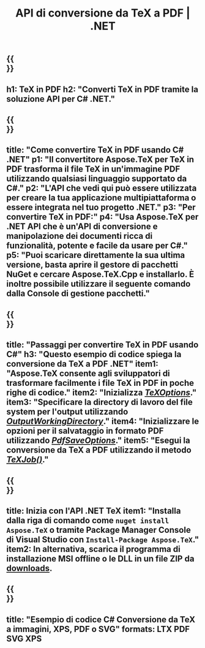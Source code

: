 ﻿---
translation: true
template: /_templates/_conversion-child-net.md
title: API di conversione da TeX a PDF | .NET
description: Funzionalità di conversione da TeX a PDF. Integra questa libreria .NET in sede nel tuo progetto o usa applicazioni multipiattaforma per convertire TeX in PDF.
keywords: da tex a pdf api net, tex2pdf integra c#
url: /net/conversion/tex-to-pdf/
family: tex
platformtag: net
feature: conversion
informat: TEX
outformat: PDF
otherformats: BMP PNG JPEG TIFF SVG XPS
---


{{<section banner>}}
---
h1: TeX in PDF
h2: "Converti TeX in PDF tramite la soluzione API per C# .NET."
---

{{<section overview>}}
---
title: "Come convertire TeX in PDF usando C# .NET"
p1: "Il convertitore Aspose.TeX per TeX in PDF trasforma il file TeX in un'immagine PDF utilizzando qualsiasi linguaggio supportato da C#."
p2: "L'API che vedi qui può essere utilizzata per creare la tua applicazione multipiattaforma o essere integrata nel tuo progetto .NET."
p3: "Per convertire TeX in PDF:"
p4: "Usa Aspose.TeX per .NET API che è un'API di conversione e manipolazione dei documenti ricca di funzionalità, potente e facile da usare per C#."
p5: "Puoi scaricare direttamente la sua ultima versione, basta aprire il gestore di pacchetti NuGet e cercare Aspose.TeX.Cpp e installarlo. È inoltre possibile utilizzare il seguente comando dalla Console di gestione pacchetti."
---

{{<section feature1>}}
---
title: "Passaggi per convertire TeX in PDF usando C#"
h3: "Questo esempio di codice spiega la conversione da TeX a PDF .NET"
item1: "Aspose.TeX consente agli sviluppatori di trasformare facilmente i file TeX in PDF in poche righe di codice."
item2: "Inizializza [*TeXOptions*](https://reference.aspose.com/tex/net/aspose.tex/texoptions/)."
item3: "Specificare la directory di lavoro del file system per l'output utilizzando [*OutputWorkingDirectory*](https://reference.aspose.com/tex/net/aspose.tex/texoptions/outputworkingdirectory/)."
item4: "Inizializzare le opzioni per il salvataggio in formato PDF utilizzando [*PdfSaveOptions*](https://reference.aspose.com/tex/net/aspose.tex.presentation.image/pdfsaveoptions/)."
item5: "Esegui la conversione da TeX a PDF utilizzando il metodo [*TeXJob()*](https://reference.aspose.com/tex/net/aspose.tex/texjob/)."
---

{{<section feature2>}}
---
title: Inizia con l'API .NET TeX
item1: "Installa dalla riga di comando come ```nuget install Aspose.TeX``` o tramite Package Manager Console di Visual Studio con ```Install-Package Aspose.TeX```."
item2: In alternativa, scarica il programma di installazione MSI offline o le DLL in un file ZIP da [downloads](https://releases.aspose.com/tex/net).
---

{{<section widget>}}
---
title: "Esempio di codice C# Conversione da TeX a immagini, XPS, PDF o SVG"
formats: LTX PDF SVG XPS
---